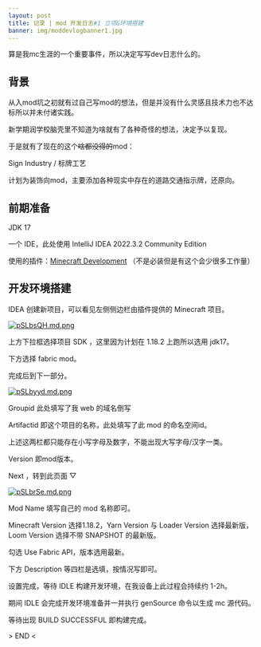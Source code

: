 ```yaml
---
layout: post
title: 记录 | mod 开发日志#1 立项&环境搭建
banner: img/moddevlogbanner1.jpg
---
```


算是我mc生涯的一个重要事件，所以决定写写dev日志什么的。

## 背景

从入mod坑之初就有过自己写mod的想法，但是并没有什么灵感且技术力也不达标所以并未付诸实践。

新学期润学校脑壳里不知道为啥就有了各种奇怪的想法，决定予以复现。

于是就有了现在的这个~~啥都没得的~~mod：

Sign Industry / 标牌工艺

计划为装饰向mod，主要添加各种现实中存在的道路交通指示牌，还原向。

## 前期准备

JDK 17

一个 IDE，此处使用 IntelliJ IDEA 2022.3.2 Community Edition

使用的插件：[Minecraft Development](https://plugins.jetbrains.com/plugin/8327-minecraft-development) （不是必装但是有这个会少很多工作量）

## 开发环境搭建

IDEA 创建新项目，可以看见左侧侧边栏由插件提供的 Minecraft 项目。

<a href="https://imgse.com/i/pSLbsQH"><img class="scalableimg" src="https://s1.ax1x.com/2023/02/19/pSLbsQH.md.png" alt="pSLbsQH.md.png" border="0"></a>

上方下拉框选择项目 SDK ，这里因为计划在 1.18.2 上跑所以选用 jdk17。

下方选择 fabric mod。

完成后到下一部分。

<a href="https://imgse.com/i/pSLbyyd"><img class="scalableimg" src="https://s1.ax1x.com/2023/02/19/pSLbyyd.md.png" alt="pSLbyyd.md.png" border="0"></a>

Groupid 此处填写了我 web 的域名倒写

Artifactid 即这个项目的名称，此处填写了此 mod 的命名空间id。

上述这两栏都只能存在小写字母及数字，不能出现大写字母/汉字一类。

Version 即mod版本。

Next ，转到此页面 ▽

<a href="https://imgse.com/i/pSLbrSe"><img class="scalableimg" src="https://s1.ax1x.com/2023/02/19/pSLbrSe.md.png" alt="pSLbrSe.md.png" border="0"></a>

Mod Name 填写自己的 mod 名称即可。

Minecraft Version 选择1.18.2，Yarn Version 与 Loader Version 选择最新版，Loom Version 选择不带 SNAPSHOT 的最新版。

勾选 Use Fabric API，版本选用最新。

下方 Description 等四栏是选填，按情况写即可。

设置完成，等待 IDLE 构建开发环境，在我设备上此过程会持续约 1-2h。

期间 IDLE 会完成开发环境准备并一并执行 genSource 命令以生成 mc 源代码。

等待出现 BUILD SUCCESSFUL 即构建完成。

&gt; END &lt;